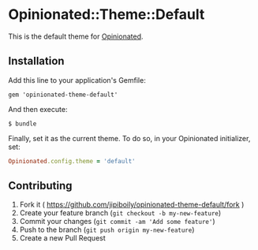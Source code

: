 # Opinionated::Theme::Default

This is the default theme for [Opinionated](https://github.com/jipiboily/opinionated).

## Installation

Add this line to your application's Gemfile:

    gem 'opinionated-theme-default'

And then execute:

    $ bundle

Finally, set it as the current theme. To do so, in your Opinionated initializer, set:

```ruby
Opinionated.config.theme = 'default'
```

## Contributing

1. Fork it ( https://github.com/jipiboily/opinionated-theme-default/fork )
2. Create your feature branch (`git checkout -b my-new-feature`)
3. Commit your changes (`git commit -am 'Add some feature'`)
4. Push to the branch (`git push origin my-new-feature`)
5. Create a new Pull Request

